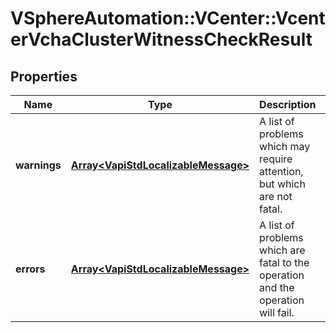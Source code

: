 # VSphereAutomation::VCenter::VcenterVchaClusterWitnessCheckResult

## Properties
Name | Type | Description | Notes
------------ | ------------- | ------------- | -------------
**warnings** | [**Array&lt;VapiStdLocalizableMessage&gt;**](VapiStdLocalizableMessage.md) | A list of problems which may require attention, but which are not fatal. | [optional] 
**errors** | [**Array&lt;VapiStdLocalizableMessage&gt;**](VapiStdLocalizableMessage.md) | A list of problems which are fatal to the operation and the operation will fail. | [optional] 


